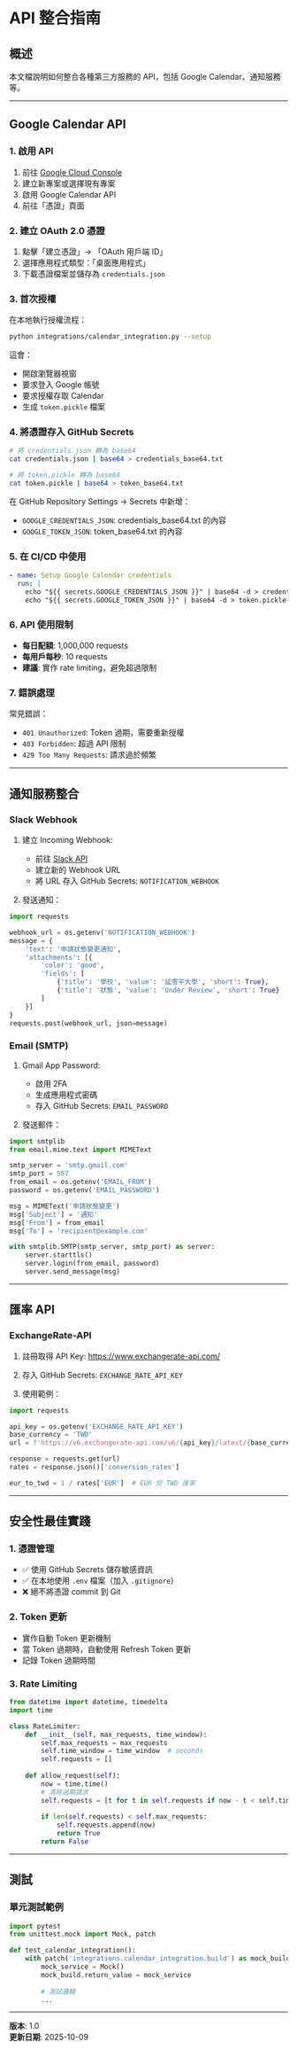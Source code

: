 # API 整合指南

## 概述

本文檔說明如何整合各種第三方服務的 API，包括 Google Calendar、通知服務等。

---

## Google Calendar API

### 1. 啟用 API

1. 前往 [Google Cloud Console](https://console.cloud.google.com/)
2. 建立新專案或選擇現有專案
3. 啟用 Google Calendar API
4. 前往「憑證」頁面

### 2. 建立 OAuth 2.0 憑證

1. 點擊「建立憑證」→ 「OAuth 用戶端 ID」
2. 選擇應用程式類型：「桌面應用程式」
3. 下載憑證檔案並儲存為 `credentials.json`

### 3. 首次授權

在本地執行授權流程：

```bash
python integrations/calendar_integration.py --setup
```

這會：
- 開啟瀏覽器視窗
- 要求登入 Google 帳號
- 要求授權存取 Calendar
- 生成 `token.pickle` 檔案

### 4. 將憑證存入 GitHub Secrets

```bash
# 將 credentials.json 轉為 base64
cat credentials.json | base64 > credentials_base64.txt

# 將 token.pickle 轉為 base64
cat token.pickle | base64 > token_base64.txt
```

在 GitHub Repository Settings → Secrets 中新增：
- `GOOGLE_CREDENTIALS_JSON`: credentials_base64.txt 的內容
- `GOOGLE_TOKEN_JSON`: token_base64.txt 的內容

### 5. 在 CI/CD 中使用

```yaml
- name: Setup Google Calendar credentials
  run: |
    echo "${{ secrets.GOOGLE_CREDENTIALS_JSON }}" | base64 -d > credentials.json
    echo "${{ secrets.GOOGLE_TOKEN_JSON }}" | base64 -d > token.pickle
```

### 6. API 使用限制

- **每日配額**: 1,000,000 requests
- **每用戶每秒**: 10 requests
- **建議**: 實作 rate limiting，避免超過限制

### 7. 錯誤處理

常見錯誤：
- `401 Unauthorized`: Token 過期，需要重新授權
- `403 Forbidden`: 超過 API 限制
- `429 Too Many Requests`: 請求過於頻繁

---

## 通知服務整合

### Slack Webhook

1. 建立 Incoming Webhook:
   - 前往 [Slack API](https://api.slack.com/messaging/webhooks)
   - 建立新的 Webhook URL
   - 將 URL 存入 GitHub Secrets: `NOTIFICATION_WEBHOOK`

2. 發送通知：

```python
import requests

webhook_url = os.getenv('NOTIFICATION_WEBHOOK')
message = {
    'text': '申請狀態變更通知',
    'attachments': [{
        'color': 'good',
        'fields': [
            {'title': '學校', 'value': '延雪平大學', 'short': True},
            {'title': '狀態', 'value': 'Under Review', 'short': True}
        ]
    }]
}
requests.post(webhook_url, json=message)
```

### Email (SMTP)

1. Gmail App Password:
   - 啟用 2FA
   - 生成應用程式密碼
   - 存入 GitHub Secrets: `EMAIL_PASSWORD`

2. 發送郵件：

```python
import smtplib
from email.mime.text import MIMEText

smtp_server = 'smtp.gmail.com'
smtp_port = 587
from_email = os.getenv('EMAIL_FROM')
password = os.getenv('EMAIL_PASSWORD')

msg = MIMEText('申請狀態變更')
msg['Subject'] = '通知'
msg['From'] = from_email
msg['To'] = 'recipient@example.com'

with smtplib.SMTP(smtp_server, smtp_port) as server:
    server.starttls()
    server.login(from_email, password)
    server.send_message(msg)
```

---

## 匯率 API

### ExchangeRate-API

1. 註冊取得 API Key: https://www.exchangerate-api.com/
2. 存入 GitHub Secrets: `EXCHANGE_RATE_API_KEY`

3. 使用範例：

```python
import requests

api_key = os.getenv('EXCHANGE_RATE_API_KEY')
base_currency = 'TWD'
url = f'https://v6.exchangerate-api.com/v6/{api_key}/latest/{base_currency}'

response = requests.get(url)
rates = response.json()['conversion_rates']

eur_to_twd = 1 / rates['EUR']  # EUR 兌 TWD 匯率
```

---

## 安全性最佳實踐

### 1. 憑證管理

- ✅ 使用 GitHub Secrets 儲存敏感資訊
- ✅ 在本地使用 `.env` 檔案（加入 `.gitignore`）
- ❌ 絕不將憑證 commit 到 Git

### 2. Token 更新

- 實作自動 Token 更新機制
- 當 Token 過期時，自動使用 Refresh Token 更新
- 記錄 Token 過期時間

### 3. Rate Limiting

```python
from datetime import datetime, timedelta
import time

class RateLimiter:
    def __init__(self, max_requests, time_window):
        self.max_requests = max_requests
        self.time_window = time_window  # seconds
        self.requests = []
    
    def allow_request(self):
        now = time.time()
        # 清除過期請求
        self.requests = [t for t in self.requests if now - t < self.time_window]
        
        if len(self.requests) < self.max_requests:
            self.requests.append(now)
            return True
        return False
```

---

## 測試

### 單元測試範例

```python
import pytest
from unittest.mock import Mock, patch

def test_calendar_integration():
    with patch('integrations.calendar_integration.build') as mock_build:
        mock_service = Mock()
        mock_build.return_value = mock_service
        
        # 測試邏輯
        ...
```

---

**版本**: 1.0  
**更新日期**: 2025-10-09

